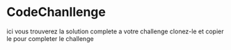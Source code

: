 # CodeChanllenge
 ici vous trouverez la solution complete a votre challenge
 clonez-le et copier le pour completer le challenge
